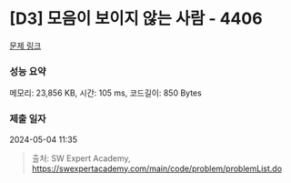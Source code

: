 # [D3] 모음이 보이지 않는 사람 - 4406 

[문제 링크](https://swexpertacademy.com/main/code/problem/problemDetail.do?contestProbId=AWNcD_66pUEDFAV8) 

### 성능 요약

메모리: 23,856 KB, 시간: 105 ms, 코드길이: 850 Bytes

### 제출 일자

2024-05-04 11:35



> 출처: SW Expert Academy, https://swexpertacademy.com/main/code/problem/problemList.do